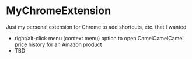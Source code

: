 # MyChromeExtension
Just my personal extension for Chrome to add shortcuts, etc. that I wanted

- right/alt-click menu (context menu) option to open CamelCamelCamel price history for an Amazon product
- TBD
